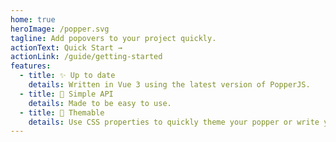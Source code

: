 ```yaml
---
home: true
heroImage: /popper.svg
tagline: Add popovers to your project quickly.
actionText: Quick Start →
actionLink: /guide/getting-started
features:
  - title: ✨ Up to date
    details: Written in Vue 3 using the latest version of PopperJS.
  - title: 🔌 Simple API
    details: Made to be easy to use.
  - title: 🎨 Themable
    details: Use CSS properties to quickly theme your popper or write your own CSS.
---
```


<popper-demo />
